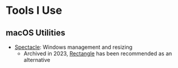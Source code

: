 # Tools I Use

## macOS Utilities

- [Spectacle](https://github.com/eczarny/spectacle): Windows management and resizing
  - Archived in 2023, [Rectangle](https://github.com/rxhanson/Rectangle) has been recommended as an alternative
